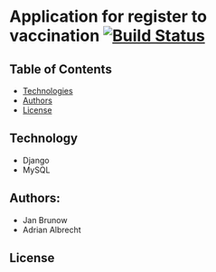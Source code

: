 # Application for register to vaccination [![Build Status](https://img.shields.io/github/last-commit/AdrianAlbrecht/ProgramowanieSystemowInformatycznych?style=plastic)](https://img.shields.io/github/last-commit/AdrianAlbrecht/ProgramowanieSystemowInformatycznych?style=plastic)
## Table of Contents
* [Technologies](#technologies)
* [Authors](#authors)
* [License](#license)
## Technology
* Django
* MySQL
## Authors: 
* Jan Brunow
* Adrian Albrecht
## License